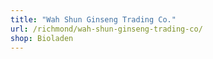 ```yaml
---
title: "Wah Shun Ginseng Trading Co."
url: /richmond/wah-shun-ginseng-trading-co/
shop: Bioladen
---
```

